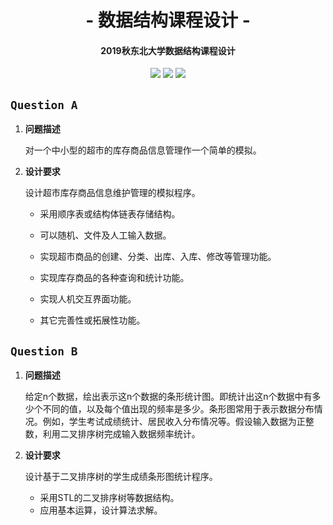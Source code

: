 <h1 align="center">- 数据结构课程设计 -</h1>
<h4 align="center">2019秋东北大学数据结构课程设计</h4>
<p align="center">
<img src="https://img.shields.io/badge/language-c++-blue.svg?longCache=true&style=for-the-badge">
<img src="https://img.shields.io/badge/license-MIT-orange.svg?longCache=true&style=for-the-badge">
<img src="https://img.shields.io/badge/status-day_1-red.svg?longCache=true&style=for-the-badge">
</p>

## `Question A`

1. **问题描述**

   对一个中小型的超市的库存商品信息管理作一个简单的模拟。

2. **设计要求**

   设计超市库存商品信息维护管理的模拟程序。

   + 采用顺序表或结构体链表存储结构。

   + 可以随机、文件及人工输入数据。

   + 实现超市商品的创建、分类、出库、入库、修改等管理功能。

   + 实现库存商品的各种查询和统计功能。

   + 实现人机交互界面功能。

   + 其它完善性或拓展性功能。

## `Question B`

   1. **问题描述**

      给定n个数据，绘出表示这n个数据的条形统计图。即统计出这n个数据中有多少个不同的值，以及每个值出现的频率是多少。条形图常用于表示数据分布情况。例如，学生考试成绩统计、居民收入分布情况等。假设输入数据为正整数，利用二叉排序树完成输入数据频率统计。

   2. **设计要求**

      设计基于二叉排序树的学生成绩条形图统计程序。

      + 采用STL的二叉排序树等数据结构。
      + 应用基本运算，设计算法求解。